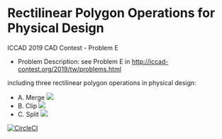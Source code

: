 # Rectilinear Polygon Operations for Physical Design

ICCAD 2019 CAD Contest - Problem E

* Problem Description:
see Problem E in http://iccad-contest.org/2019/tw/problems.html

including three rectilinear polygon operations in physical design:
  * A. Merge ![](https://i.imgur.com/cC7wtGT.png)
  * B. Clip ![](https://i.imgur.com/mcS09qq.png)
  * C. Split ![](https://i.imgur.com/wOSh6dT.png)

[![CircleCI](https://circleci.com/gh/raywu0123/Algorithms-2019Spring-Final-Project.svg?style=svg&circle-token=8b6e46185288ddbb2f2b0ddd2f1951e0cb0671af)](https://circleci.com/gh/raywu0123/Algorithms-2019Spring-Final-Project)
